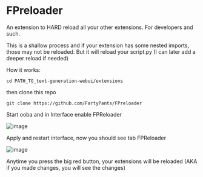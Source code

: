 # FPreloader

An extension to HARD reload all your other extensions. For developers and such.

This is a shallow process and if your extension has some nested imports, those may not be reloaded. But it will reload your script.py
(I can later add a deeper reload if needed)

How it works:
```
cd PATH_TO_text-generation-webui/extensions
```
then clone this repo
```
git clone https://github.com/FartyPants/FPreloader
```

Start ooba and in Interface enable FPReloader

![image](https://github.com/FartyPants/FPreloader/assets/23346289/2389911c-15e2-475f-89e5-3f36f7008610)

Apply and restart interface, now you should see tab FPReloader

![image](https://github.com/FartyPants/FPreloader/assets/23346289/133c7b9c-203d-4448-a542-7fa11408de4b)

Anytime you press the big red button, your extensions will be reloaded (AKA if you made changes, you will see the changes)

